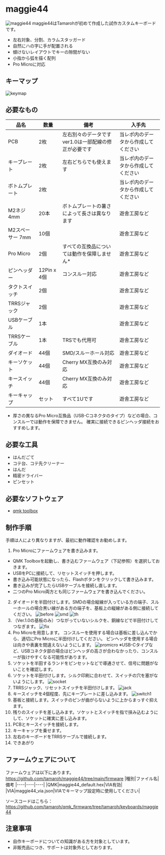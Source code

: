 # maggie44
![maggie44](./image/IMG_0103.JPG)
maggie44はTamarohが初めて作成した試作カスタムキーボードです。
- 左右対象、分割、カラムスタッガード
- 自然にハの字に手が配置される
- 傾けないレイアウトでキーの隙間がない
- 小指から弧を描く配列
- Pro Microに対応
## キーマップ
![keymap](./mysplit.png)
## 必要なもの
|品名|数量|備考|入手先|
|----|----|----|----|
|PCB|2枚|左右別々のデータです<br>ver1.0は一部配線の修正が必要です|当レポ内のデータから作成してください
|キープレート|2枚|左右どちらでも使えます|当レポ内のデータから作成してください
|ボトムプレート|2枚||当レポ内のデータから作成してください
|M2ネジ 4mm|20本|ボトムプレートの暑さによって長さは異なります|遊舎工房など
|M2スペーサー 7mm|10個||遊舎工房など
|Pro Micro|2個|すべての互換品については動作を保障しません*|遊舎工房など
|ピンヘッダー|12Pin x 4個|コンスルー対応|遊舎工房など
|タクトスイッチ|2個||遊舎工房など
|TRRSジャック|2個||遊舎工房など
|USBケーブル|1本||遊舎工房など
|TRRSケーブル|1本|TRSでも代用可|遊舎工房など
|ダイオード|44個|SMD/スルーホール対応|遊舎工房など
|キーソケット|44個|Cherry MX互換のみ対応|遊舎工房など
|キースイッチ|44個|Cherry MX互換のみ対応|遊舎工房など
|キーキャップ|セット|すべて1Uです|遊舎工房など

* 厚さの異なるPro Micro互換品（USB-Cコネクタのタイプ）などの場合、コンスルーでは動作を保障できません。
  確実に接続できるピンヘッダ接続をおすすめします。

## 必要な工具
- はんだごて
- コテ台、コテ先クリーナー
- はんだ
- 精密ドライバー
- ピンセット

## 必要なソフトウェア
- [qmk toolbox](https://github.com/qmk/qmk_toolbox/releases)

## 制作手順
手順は人により異なりますが、最初に動作確認をお勧めします。
1. Pro Microにファームウェアを書き込みます。
  - QMK Toolboxを起動し、書き込むファームウェア（下記参照）を選択しておきます。
  - USBをPCに接続して、リセットスイッチを押します。
  - 書き込み可能状態になったら、Flashボタンをクリックして書き込みます。
  - 書き込みが完了したらUSBケーブルを接続し直します。
  - 二つのPro Micro両方とも同じファームウェアを書き込んでください。
2. ダイオードを半田付けします。SMDの場合縦線が入っている方の端子、スルーホールの場合黒い線がある方の端子を、基板上の縦線がある側に接続してください。
  ![before](image/IMG_0106.JPG)
  ![smd](image/IMG_0108.jpg)
  ![th](image/IMG_0109.jpg)
1. （Ver.1.0の基板のみ）つながっていないシルクを、銅線などで半田付けしてつなぎます。
  ![fix](image/IMG_0107.jpg)
1. Pro Microを用意します。
   コンスルーを使用する場合は基板に差し込んでから、適切にPro Microに半田付けしてください。
   ピンヘッダを使用する場合は向きや表裏を間違えないようにします。
   ![promicro](image/IMG_0112.jpg)
   ※USB-Cタイプなど、USBコネクタ部の場合はピンヘッダの高さが合わなかったり、コンスルーが抜けやすくなる可能性があります。
2. ソケットを半田するランドをピンセットなどで導通させて、信号に問題がないことを確認します。
3. ソケットを半田付けします。シルク印刷に合わせて、スイッチの穴を塞がないようにします。
  ![socket](image/IMG_0110.jpg)
4. TRRSジャック、リセットスイッチを半田付けします。
  ![jack](image/IMG_0111.jpg)
5. キースイッチを4個程度、先にキープレートに差し込みます。
  ![switch1](image/IMG_0113.jpg)
6.  基板と接続します。スイッチのピンが曲がらないように上からまっすぐ抑えます。
7.  残りのスイッチを差し込みます。ソケットとスイッチを指で挟み込むようにして、ソケットに確実に差し込みます。
8.  PCBとキースイッチを接続します。
9.  キーキャップを乗せます。
10. 左右のキーボードをTRRSケーブルで接続します。
11. できあがり

## ファームウェアについて
ファームウェアは以下にあります。
https://github.com/tamaroh/maggie44/tree/main/firmware
|種別|ファイル名|備考
|----|----|----|
|QMK|maggie44_default.hex|VIA有効|
|VIA|maggie44_via.json|VIAでキーマップ設定時に使用してください|

ソースコードはこちら：https://github.com/tamaroh/qmk_firmware/tree/tamaroh/keyboards/maggie44
## 注意事項
- 自作キーボードについての知識がある方を対象としています。
- 非販売品につき、サポートは対象外としております。



